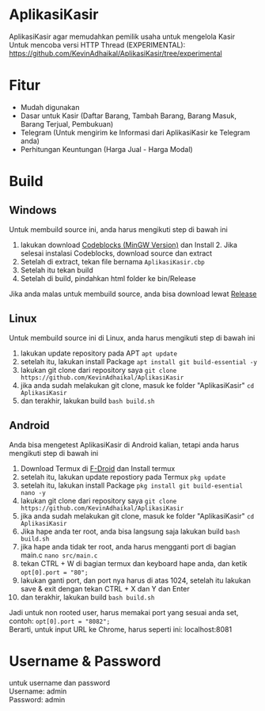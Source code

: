 # AplikasiKasir
AplikasiKasir agar memudahkan pemilik usaha untuk mengelola Kasir<br>
Untuk mencoba versi HTTP Thread (EXPERIMENTAL): https://github.com/KevinAdhaikal/AplikasiKasir/tree/experimental
# Fitur
- Mudah digunakan
- Dasar untuk Kasir (Daftar Barang, Tambah Barang, Barang Masuk, Barang Terjual, Pembukuan)
- Telegram (Untuk mengirim ke Informasi dari AplikasiKasir ke Telegram anda)
- Perhitungan Keuntungan (Harga Jual - Harga Modal)
# Build
## Windows

Untuk membuild source ini, anda harus mengikuti step di bawah ini
1. lakukan download <a href="https://sourceforge.net/projects/codeblocks/files/Binaries/20.03/Windows/codeblocks-20.03mingw-setup.exe">Codeblocks (MinGW Version)</a> dan Install 2. Jika selesai instalasi Codeblocks, download source dan extract
3. Setelah di extract, tekan file bernama `AplikasiKasir.cbp`
4. Setelah itu tekan build
5. Setelah di build, pindahkan html folder ke bin/Release

Jika anda malas untuk membuild source, anda bisa download lewat <a href="https://github.com/KevinAdhaikal/AplikasiKasir/releases">Release</a>
## Linux
Untuk membuild source ini di Linux, anda harus mengikuti step di bawah ini
1. lakukan update repository pada APT `apt update`
2. setelah itu, lakukan install Package `apt install git build-essential -y`
3. lakukan git clone dari repository saya `git clone https://github.com/KevinAdhaikal/AplikasiKasir`
4. jika anda sudah melakukan git clone, masuk ke folder "AplikasiKasir" `cd AplikasiKasir`
5. dan terakhir, lakukan build `bash build.sh`
## Android
Anda bisa mengetest AplikasiKasir di Android kalian, tetapi anda harus mengikuti step di bawah ini
1. Download Termux di <a href="https://f-droid.org/id/packages/com.termux/">F-Droid</a> dan Install termux 
2. setelah itu, lakukan update repostiory pada Termux `pkg update`
3. setelah itu, lakukan install Package `pkg install git build-esential nano -y`
4. lakukan git clone dari repository saya `git clone https://github.com/KevinAdhaikal/AplikasiKasir`
5. jika anda sudah melakukan git clone, masuk ke folder "AplikasiKasir" `cd AplikasiKasir`
6. Jika hape anda ter root, anda bisa langsung saja lakukan build `bash build.sh`
7. jika hape anda tidak ter root, anda harus mengganti port di bagian main.c `nano src/main.c`
8. tekan CTRL + W di bagian termux dan keyboard hape anda, dan ketik `opt[0].port = "80";`
9. lakukan ganti port, dan port nya harus di atas 1024, setelah itu lakukan save & exit dengan tekan CTRL + X dan Y dan Enter
10. dan terakhir, lakukan build `bash build.sh`

Jadi untuk non rooted user, harus memakai port yang sesuai anda set, contoh: `opt[0].port = "8082";`<br>
Berarti, untuk input URL ke Chrome, harus seperti ini: localhost:8081

# Username & Password
untuk username dan password<br>
Username: admin<br>
Password: admin
